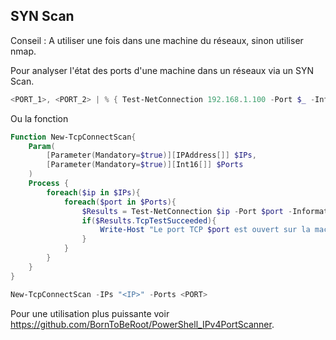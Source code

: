 
## __SYN Scan__

Conseil : A utiliser une fois dans une machine du réseaux, sinon utiliser nmap.

Pour analyser l'état des ports d'une machine dans un réseaux via un SYN Scan.

```powershell
<PORT_1>, <PORT_2> | % { Test-NetConnection 192.168.1.100 -Port $_ -InformationLevel Detailed -Verbose }
```

Ou la fonction

```powershell
Function New-TcpConnectScan{
    Param(
        [Parameter(Mandatory=$true)][IPAddress[]] $IPs,
        [Parameter(Mandatory=$true)][Int16[]] $Ports
    )  
    Process {
        foreach($ip in $IPs){
            foreach($port in $Ports){
                $Results = Test-NetConnection $ip -Port $port -InformationLevel Detailed -Verbose
                if($Results.TcpTestSucceeded){
                    Write-Host "Le port TCP $port est ouvert sur la machine $ip"
                }
            }
        }
    }
}

New-TcpConnectScan -IPs "<IP>" -Ports <PORT>
```

Pour une utilisation plus puissante voir https://github.com/BornToBeRoot/PowerShell_IPv4PortScanner.

